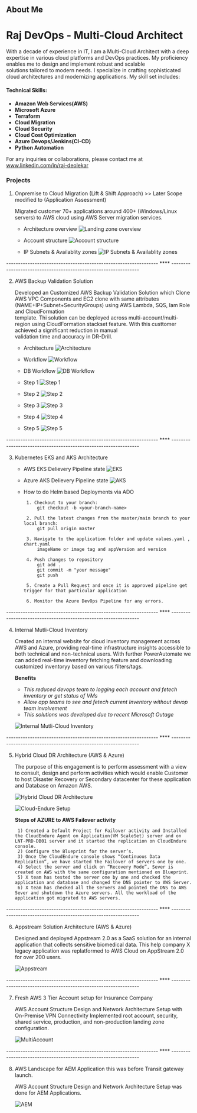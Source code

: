 
## About Me
# Raj DevOps - Multi-Cloud Architect

  With a decade of experience in IT, I am a Multi-Cloud Architect with a deep expertise in various cloud platforms and DevOps practices. My proficiency enables me to design and implement robust and scalable   
  solutions tailored to modern needs. I specialize in crafting sophisticated cloud architectures and modernizing applications. My skill set includes:

#### Technical Skills:
 - **Amazon Web Services(AWS)**
 - **Microsoft Azure**
 - **Terraform**
 - **Cloud Migration**
 - **Cloud Security**
 - **Cloud Cost Optimization**
 - **Azure Devops/Jenkins(CI-CD)**
 - **Python Automation**

 For any inquiries or collaborations, please contact me at www.linkedin.com/in/raj-deolekar

### Projects

1. Onpremise to Cloud Migration (Lift & Shift Approach) >> Later Scope modified to (Application Assessment)

    Migrated customer 70+ applications around 400+ (Windows/Linux servers) to AWS cloud using AWS Server migration services.

   - Architecture overview
      ![Landing zone overview](projects/cloud-migration/architecture.jpeg)  
      
   - Account structure
      ![Account structure](projects/cloud-migration/organizations-units.jpeg)
      
   - IP Subnets & Availablity zones
      ![IP Subnets & Availablity zones](projects/cloud-migration/network-ip.PNG) 

  ---------------------------------------------------------------- **** ----------------------------------------------------------------
       
2. AWS Backup Validation Solution
   
    Developed an Customized AWS Backup Validation Solution which Clone AWS VPC Components and EC2 clone with same attributes (NAME+IP+Subnet+SecurityGroups) using AWS Lambda, SQS, Iam Role and CloudFormation  
    template. Thi solution can be deployed across multi-account/multi-region using CloudFormation stackset feature. With this custtomer achieved a significant reduction in manual   
    validation time and accuracy in DR-Drill.
 
    - Architecture
      ![Architecture](projects/cloud-migration/backup-validation.png)

    - Workflow
      ![Workflow](projects/cloud-migration/workflow.png)

    - DB Workflow
      ![DB Workflow](projects/cloud-migration/bckp-6.png)

    - Step 1
      ![Step 1](projects/cloud-migration/bckp-1.png)
     
    - Step 2
      ![Step 2](projects/cloud-migration/bckp-2.png)

    - Step 3
      ![Step 3](projects/cloud-migration/bckp-3.png)

    - Step 4
      ![Step 4](projects/cloud-migration/bckp-4.png)

    - Step 5
      ![Step 5](projects/cloud-migration/bckp-5.png)

---------------------------------------------------------------- **** ----------------------------------------------------------------

3. Kubernetes EKS and AKS Architecture
   
     - AWS EKS Delievery Pipeline state
      ![EKS](projects/cloud-migration/aws-eks.jpg)

     - Azure AKS Delievery Pipeline state
      ![AKS](projects/cloud-migration/azure-aks.jpg)

     - How to do Helm based Deployments via ADO

            1. Checkout to your branch:
            	git checkout -b <your-branch-name>
            
            2. Pull the latest changes from the master/main branch to your local branch:
            	git pull origin master
            
            3. Navigate to the application folder and update values.yaml , chart.yaml
            	imageName or image tag and appVersion and version
        
            4. Push changes to repository
            	git add .
            	git commit -m "your message"
            	git push
   
            5. Create a Pull Request and once it is approved pipeline get trigger for that particular application
            
            6. Monitor the Azure DevOps Pipeline for any errors.



 ---------------------------------------------------------------- **** ----------------------------------------------------------------
  
          

4. Internal Mutli-Cloud Inventory
   
     Created an internal website for cloud inventory management across AWS and Azure, providing real-time infrastructure insights accessible to both technical and non-technical users.
     With further PowerAutomate we can added real-time inventory fetching feature and downloading customized inventoryy based on various filters/tags.
   
     **Benefits**
     - *This reduced devops team to logging each account and fetech inventory or get status of VMs*
     - *Allow app teams to see and fetech current Inventory without devop team involvement*
     - *This solutions was developed due to recent Microsoft Outage*

      ![Internal Mutli-Cloud Inventory](projects/cloud-migration/cloud-inventory.png)
    
  ---------------------------------------------------------------- **** ----------------------------------------------------------------

5. Hybrid Cloud DR Architecture (AWS & Azure)
   
      The purpose of this engagement is to perform assessment with a view to consult, design and
      perform activities which would enable Customer to host Disaster Recovery or Secondary
      datacenter for these application and Database on Amazon AWS.
    
      ![Hybrid Cloud DR Architecture](projects/cloud-migration/Cloud-Endure.jpg)
    
    
      ![Cloud-Endure Setup](projects/cloud-migration/Cloud-Endure-2.jpg)

      **Steps of AZURE to AWS Failover activity**

        1) Created a Default Project for Failover activity and Installed the CloudEndure Agent on Application(VM ScaleSet) server and on LNT-PRD-DB01 server and it started the replication on CloudEndure console.
        2) Configure the Blueprint for the server’s.
        3) Once the CloudEndure console shows “Continuous Data Replication”, we have started the Failover of servers one by one.
        4) Select the server and click on “Recovery Mode”, Sever is created on AWS with the same configuration mentioned on Blueprint.
        5) X team has tested the server one by one and checked the application and database and changed the DNS pointer to AWS Server.
        6) X team has checked all the servers and pointed the DNS to AWS Sever and shutdown the Azure servers. All the workload of the application got migrated to AWS servers.

 ---------------------------------------------------------------- **** ----------------------------------------------------------------

6. Appstream Solution Architecture (AWS & Azure)
   
      Designed and deployed Appstream 2.0 as a SaaS solution for an internal application that collects sensitive biomedical data. This help company X legacy application was replatformed to AWS Cloud on AppStream 
      2.0 for over 200 users.
    
      ![Appstream](projects/cloud-migration/appstream.JPG)

 ---------------------------------------------------------------- **** ----------------------------------------------------------------

7. Fresh AWS 3 Tier Account setup for Insurance Company
   
      AWS Account Structure Design and Network Architecture Setup with On-Premise VPN Connectivity Implemented root account, security, shared service, production, and non-production landing zone configuration.
    
      ![MultiAccount](projects/cloud-migration/fresh-acct.jpg)

 ---------------------------------------------------------------- **** ----------------------------------------------------------------

8. AWS Landscape for AEM Application this was before Transit gateway launch.
   
      AWS Account Structure Design and Network Architecture Setup was done for AEM Applications.
    
      ![AEM](projects/cloud-migration/aem-trans.jpg)

  
 
